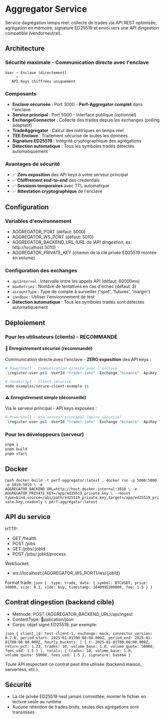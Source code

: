 ﻿# Aggregator Service

Service dagrégation temps réel: collecte de trades via API REST optimisée, agrégation en mémoire, signature ED25519 et envoi vers une API dingestion compatible (vendorneutral).

## Architecture

### **Sécurité maximale - Communication directe avec l'enclave**
```
User → Enclave (directement)
     ↑
   API Keys chiffrées uniquement
```

### **Composants**
- **Enclave sécurisée** : Port 3000 - **Perf-Aggregator complet** dans l'enclave
- **Service principal** : Port 5000 - Interface publique (optionnel)
- **ExchangeConnector** : Collecte des trades depuis les exchanges (polling adaptatif)
- **TradeAggregator** : Calcul des métriques en temps réel
- **TEE Enclave** : Traitement sécurisé de toutes les données
- **Signature ED25519** : Intégrité cryptographique des agrégations
- **Détection automatique** : Tous les symboles tradés détectés automatiquement

### **Avantages de sécurité**
- ✅ **Zero exposition** des API keys à votre serveur principal
- ✅ **Chiffrement end-to-end** des credentials
- ✅ **Sessions temporaires** avec TTL automatique
- ✅ **Attestation cryptographique** de l'enclave

## Configuration

### Variables d'environnement
- AGGREGATOR_PORT (défaut: 5000)
- AGGREGATOR_WS_PORT (défaut: 5010)
- AGGREGATOR_BACKEND_URL (URL de lAPI dingestion; ex: http://localhost:3010)
- AGGREGATOR_PRIVATE_KEY (chemin de la clé privée ED25519 montée en volume)

### Configuration des exchanges
- `apiInterval` : Intervalle entre les appels API (défaut: 60000ms)
- `maxRetries` : Nombre de tentatives en cas d'échec (défaut: 3)
- `accountType` : Type de compte à surveiller ('spot', 'futures', 'margin')
- `sandbox` : Utiliser l'environnement de test
- **Détection automatique** : Tous les symboles tradés sont détectés automatiquement

## Déploiement

### **Pour les utilisateurs (clients) - RECOMMANDÉ**

#### **🔐 Enregistrement sécurisé (recommandé)**
Communication directe avec l'enclave - **ZERO exposition** des API keys :

```powershell
# PowerShell - Communication directe avec l'enclave
.\register-user.ps1 -UserId "trader-john" -Exchange "binance" -ApiKey "abc123..." -Secret "xyz789..." -ServiceUrl "https://perf-aggregator.com" -Secure

# JavaScript - Client sécurisé
node examples/secure-client-example.js
```

#### **⚠️ Enregistrement simple (déconseillé)**
Via le serveur principal - API keys exposées :

```powershell
# PowerShell - Via serveur principal (moins sécurisé)
.\register-user.ps1 -UserId "trader-john" -Exchange "binance" -ApiKey "abc123..." -Secret "xyz789..." -ServiceUrl "https://perf-aggregator.com"
```

### **Pour les développeurs (serveur)**
```bash
pnpm i
pnpm build
pnpm start
```

## Docker

`ash
docker build -t perf-aggregator:latest .
docker run -p 5000:5000 -p 5010:5010 \
  -e AGGREGATOR_BACKEND_URL=http://host.docker.internal:3010 \
  -e AGGREGATOR_PRIVATE_KEY=/app/ed25519_private.key \
  --mount type=bind,source=/abs/path/ed25519_private.key,target=/app/ed25519_private.key,readonly \
  perf-aggregator:latest
`

## API du service

HTTP:
- GET /health
- POST /jobs
- GET /jobs/:jobId
- POST /jobs/:jobId/process

WebSocket:
- ws://localhost:{AGGREGATOR_WS_PORT}/ws/{jobId}

Format trade:
`json
{  type: trade, data: { symbol: BTCUSDT, price: 50000, size: 0.1, side: buy, timestamp: 1640995200000, fee: 1.5 } }
`

## Contrat dingestion (backend cible)

- Méthode: POST {AGGREGATOR_BACKEND_URL}/api/ingest
- ContentType: pplication/json
- Corps: objet signé ED25519, par exemple:

`json
{
  client_id: test-client-1,
  exchange: mock,
  connector_version: 0.2.0,
  period_start: 2025-01-01T00:00:00.000Z,
  period_end: 2025-01-01T00:00:00.000Z,
  hourly_buckets: [
    { t: 2025-01-01T00:00:00.000Z, return_pct: 1.23, trades: 10, volume_base: 1.0, volume_quote: 50000, fees_usd: 1.5 }
  ],
  totals: { trades: 10, volume_base: 1.0, volume_quote: 50000, fees_usd: 1.5 },
  signature: base64
}
`

Toute API respectant ce contrat peut être utilisée (backend maison, serverless, etc.).

## Sécurité

- La clé privée ED25519 nest jamais committée; monter le fichier en lecture seule au runtime.
- Aucune rétention de trades bruts; seules des agrégations sont transmises.

